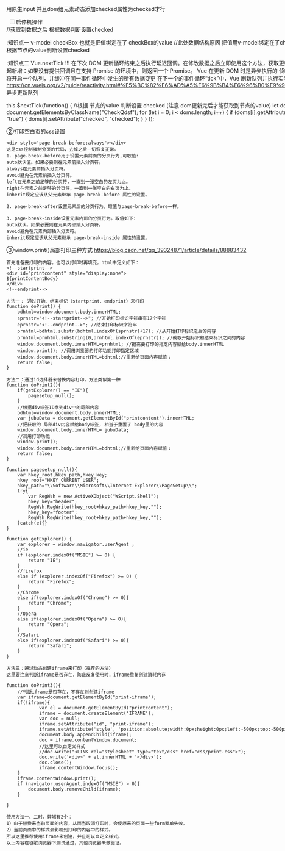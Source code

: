 
  用原生input 并且dom给元素动态添加checked属性为checked才行
<tr>
    <td colspan="4">
        <div style="display: flex; justify-content: space-around">
            <div>
                <div style="display: flex;margin-left: 5px">
                <input
                class="CheckQdsf"  !!!
                type="checkBox"
                v-model="dutyInfo.qtj"
                :checked="dutyInfo.qtj"
                disabled
                />
                <div>启停机操作</div>
            </div>
     </td>
</tr>
    //获取到数据之后 根据数据判断设置checked 
   
   :知识点一 v-model checkBox 也就是把值绑定在了 checkBox的value
   //此处数据结构原因 把值用v-model绑定在了checkBox的value上 根据节点的value判断设置checked 

   :知识点二 Vue.nextTick !!!
   在下次 DOM 更新循环结束之后执行延迟回调。在修改数据之后立即使用这个方法，获取更新后的 DOM。  2.1.0 起新增：如果没有提供回调且在支持 Promise 的环境中，则返回一个 Promise。
   Vue 在更新 DOM 时是异步执行的
   侦听到数据变化，Vue 将开启一个队列，并缓冲在同一事件循环中发生的所有数据变更
   在下一个的事件循环“tick”中，Vue 刷新队列并执行实际 (已去重的) 工作
   https://cn.vuejs.org/v2/guide/reactivity.html#%E5%BC%82%E6%AD%A5%E6%9B%B4%E6%96%B0%E9%98%9F%E5%88%97 异步更新队列
   

  this.$nextTick(function() { 
  //根据 节点的value 判断设置 checked (注意 dom更新完后才能获取到节点的value)
          let doms = document.getElementsByClassName("CheckQdsf");
          for (let i = 0; i < doms.length; i++) {
            if (doms[i].getAttribute("value") == "true") {
              doms[i].setAttribute("checked", "checked");
            }
          }
        });


  ②打印空白页的css设置

    <div style='page-break-before:always'></div>
    这是css控制强制分页的代码，去掉之后一切恢复正常。
    1. page-break-before用于设置元素前面的分页行为,可取值:
    auto默认值。如果必要则在元素前插入分页符。
    always在元素前插入分页符。
    avoid避免在元素前插入分页符。
    left在元素之前足够的分页符，一直到一张空白的左页为止。
    right在元素之前足够的分页符，一直到一张空白的右页为止。
    inherit规定应该从父元素继承 page-break-before 属性的设置。

    2. page-break-after设置元素后的分页行为。取值与page-break-before一样。

    3. page-break-inside设置元素内部的分页行为。取值如下:
    auto默认。如果必要则在元素内部插入分页符。
    avoid避免在元素内部插入分页符。
    inherit规定应该从父元素继承 page-break-inside 属性的设置。


  ③window.print()局部打印三种方式  https://blog.csdn.net/qq_39324871/article/details/88883432

    首先准备要打印的内容，也可以打印时再填充，html中定义如下：
    <!--startprint-->
    <div id="printcontent" style="display:none">
    ${printContentBody}
    </div>
    <!--endprint-->
    
    方法一： 通过开始、结束标记（startprint、endprint）来打印
    function doPrint() { 
        bdhtml=window.document.body.innerHTML; 
        sprnstr="<!--startprint-->"; //开始打印标识字符串有17个字符
        eprnstr="<!--endprint-->"; //结束打印标识字符串
        prnhtml=bdhtml.substr(bdhtml.indexOf(sprnstr)+17); //从开始打印标识之后的内容
        prnhtml=prnhtml.substring(0,prnhtml.indexOf(eprnstr)); //截取开始标识和结束标识之间的内容
        window.document.body.innerHTML=prnhtml; //把需要打印的指定内容赋给body.innerHTML
        window.print(); //调用浏览器的打印功能打印指定区域
        window.document.body.innerHTML=bdhtml;//重新给页面内容赋值；
        return false;
    }

    方法二：通过id选择器来替换内容打印，方法类似第一种
    function doPrint2(){
        if(getExplorer() == "IE"){
            pagesetup_null();
        }
        //根据div标签ID拿到div中的局部内容
        bdhtml=window.document.body.innerHTML; 
        var jubuData = document.getElementById("printcontent").innerHTML;
        //把获取的 局部div内容赋给body标签, 相当于重置了 body里的内容
        window.document.body.innerHTML= jubuData; 
        //调用打印功能
        window.print();
        window.document.body.innerHTML=bdhtml;//重新给页面内容赋值；
        return false;
    }

    function pagesetup_null(){                
        var hkey_root,hkey_path,hkey_key;
        hkey_root="HKEY_CURRENT_USER";
        hkey_path="\\Software\\Microsoft\\Internet Explorer\\PageSetup\\";
        try{
            var RegWsh = new ActiveXObject("WScript.Shell");
            hkey_key="header";
            RegWsh.RegWrite(hkey_root+hkey_path+hkey_key,"");
            hkey_key="footer";
            RegWsh.RegWrite(hkey_root+hkey_path+hkey_key,"");
        }catch(e){}
    }

    function getExplorer() {
        var explorer = window.navigator.userAgent ;
        //ie 
        if (explorer.indexOf("MSIE") >= 0) {
            return "IE";
        }
        //firefox 
        else if (explorer.indexOf("Firefox") >= 0) {
            return "Firefox";
        }
        //Chrome
        else if(explorer.indexOf("Chrome") >= 0){
            return "Chrome";
        }
        //Opera
        else if(explorer.indexOf("Opera") >= 0){
            return "Opera";
        }
        //Safari
        else if(explorer.indexOf("Safari") >= 0){
            return "Safari";
        }
    }

    方法三：通过动态创建iframe来打印（推荐的方法）
    这里要注意判断iframe是否存在，防止反复使用时，iframe重复创建消耗内存

    function doPrint3(){  
        //判断iframe是否存在，不存在则创建iframe
        var iframe=document.getElementById("print-iframe");
        if(!iframe){  
                var el = document.getElementById("printcontent");
                iframe = document.createElement('IFRAME');
                var doc = null;
                iframe.setAttribute("id", "print-iframe");
                iframe.setAttribute('style', 'position:absolute;width:0px;height:0px;left:-500px;top:-500px;');
                document.body.appendChild(iframe);
                doc = iframe.contentWindow.document;
                //这里可以自定义样式
                //doc.write("<LINK rel="stylesheet" type="text/css" href="css/print.css">");
                doc.write('<div>' + el.innerHTML + '</div>');
                doc.close();
                iframe.contentWindow.focus();            
        }
        iframe.contentWindow.print();
        if (navigator.userAgent.indexOf("MSIE") > 0){
            document.body.removeChild(iframe);
        }
        
    }

    使用方法一、二时，弊端有2个：
    1）由于替换来当前页面的内容，从而当取消打印时，会使原来的页面一些form表单失效。
    2）当前页面中的样式会影响到打印的内容中的样式。
    所以这里推荐使用iframe来创建，并且可以自定义样式。
    以上内容在谷歌浏览器下测试通过，其他浏览器未做验证。


